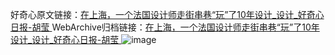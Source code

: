 好奇心原文链接：[在上海，一个法国设计师走街串巷“玩”了10年设计_设计_好奇心日报-胡莹 ](https://www.qdaily.com/articles/5809.html)
WebArchive归档链接：[在上海，一个法国设计师走街串巷“玩”了10年设计_设计_好奇心日报-胡莹 ](http://web.archive.org/web/20190623165453/https://www.qdaily.com/articles/5809.html)
![image](http://ww3.sinaimg.cn/large/007d5XDply1g3w97equsjj30u060tb29)